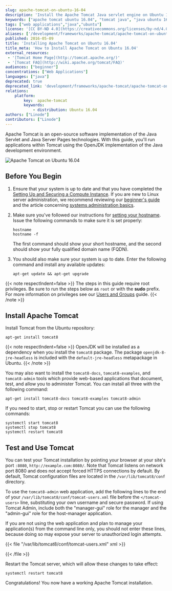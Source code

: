 ```yaml
---
slug: apache-tomcat-on-ubuntu-16-04
description: 'Install the Apache Tomcat Java servlet engine on Ubuntu 16.04 (Xenial Xerus) by following this guide.'
keywords: ["apache tomcat ubuntu 16.04", "tomcat java", "java ubuntu 16.04", "tomcat ubuntu"]
tags: ["web applications","java","ubuntu"]
license: '[CC BY-ND 4.0](https://creativecommons.org/licenses/by-nd/4.0)'
aliases: ['/development/frameworks/apache-tomcat/apache-tomcat-on-ubuntu-16-04/','/websites/frameworks/apache-tomcat-on-ubuntu-16-04/','/development/frameworks/apache-tomcat-on-ubuntu-16-04/']
published: 2016-05-09
title: 'Installing Apache Tomcat on Ubuntu 16.04'
title_meta: 'How to Install Apache Tomcat on Ubuntu 16.04'
external_resources:
 - '[Tomcat Home Page](http://tomcat.apache.org/)'
 - '[Tomcat FAQ](http://wiki.apache.org/tomcat/FAQ)'
audiences: ["beginner"]
concentrations: ["Web Applications"]
languages: ["java"]
deprecated: true
deprecated_link: 'development/frameworks/apache-tomcat/apache-tomcat-on-ubuntu-18-04/'
relations:
    platform:
        key:  apache-tomcat
        keywords:
            - distribution: Ubuntu 16.04
authors: ["Linode"]
contributors: ["Linode"]
---
```


Apache Tomcat is an open-source software implementation of the Java Servlet and Java Server Pages technologies. With this guide, you'll run applications within Tomcat using the OpenJDK implementation of the Java development environment.

![Apache Tomcat on Ubuntu 16.04](tomcat-on-ubuntu-1604.png "Apache Tomcat on Ubuntu 16.04")

## Before You Begin

1.  Ensure that your system is up to date and that you have completed the [Setting Up and Securing a Compute Instance](/docs/products/compute/compute-instances/guides/set-up-and-secure/). If you are new to Linux server administration, we recommend reviewing our [beginner's guide](/docs/products/compute/compute-instances/faqs/) and the article concerning [systems administration basics](/docs/guides/linux-system-administration-basics/).

2.  Make sure you've followed our instructions for [setting your hostname](/docs/products/platform/get-started/#setting-the-hostname). Issue the following commands to make sure it is set properly:

        hostname
        hostname -f

    The first command should show your short hostname, and the second should show your fully qualified domain name (FQDN).

3.  You should also make sure your system is up to date. Enter the following command and install any available updates:

        apt-get update && apt-get upgrade

{{< note respectIndent=false >}}
The steps in this guide require root privileges. Be sure to run the steps below as `root` or with the **sudo** prefix. For more information on privileges see our [Users and Groups](/docs/guides/linux-users-and-groups/) guide.
{{< /note >}}

## Install Apache Tomcat

Install Tomcat from the Ubuntu repository:

    apt-get install tomcat8

{{< note respectIndent=false >}}
OpenJDK will be installed as a dependency when you install the `tomcat8` package. The package `openjdk-8-jre-headless` is included with the `default-jre-headless` metapackage in Ubuntu.
{{< /note >}}

You may also want to install the `tomcat8-docs`, `tomcat8-examples`, and `tomcat8-admin` tools which provide web-based applications that document, test, and allow you to administer Tomcat. You can install all three with the following command:

    apt-get install tomcat8-docs tomcat8-examples tomcat8-admin

If you need to start, stop or restart Tomcat you can use the following commands:

    systemctl start tomcat8
    systemctl stop tomcat8
    systemctl restart tomcat8

## Test and Use Tomcat

You can test your Tomcat installation by pointing your browser at your site's port `:8080`, `http://example.com:8080/`. Note that Tomcat listens on network port 8080 and does not accept forced HTTPS connections by default. By default, Tomcat configuration files are located in the `/var/lib/tomcat8/conf` directory.

To use the `tomcat8-admin` web application, add the following lines to the end of your `/var/lib/tomcat8/conf/tomcat-users.xml` file before the `</tomcat-users>` line, substituting your own username and secure password. If using Tomcat Admin, include both the "manager-gui" role for the manager and the "admin-gui" role for the host-manager application.

If you are not using the web application and plan to manage your application(s) from the command line only, you should not enter these lines, because doing so may expose your server to unauthorized login attempts.

{{< file "/var/lib/tomcat8/conf/tomcat-users.xml" xml >}}
<role rolename="manager-gui"/>
<role rolename="admin-gui"/>
<user username="username" password="password" roles="manager-gui,admin-gui"/>

{{< /file >}}


Restart the Tomcat server, which will allow these changes to take effect:

    systemctl restart tomcat8

Congratulations! You now have a working Apache Tomcat installation.
